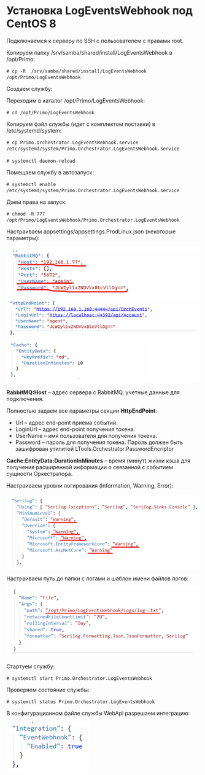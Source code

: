 # Установка LogEventsWebhook под CentOS 8

Подключаемся к серверу по SSH с пользователем с правами root. 

Копируем папку /srv/samba/shared/install/LogEventsWebhook в /opt/Primo:
```
# cp -R  /srv/samba/shared/install/LogEventsWebhook /opt/Primo/LogEventsWebhook
```
Создаем службу:

Переходим в каталог /opt/Primo/LogEventsWebhook:
```
# cd /opt/Primo/LogEventsWebhook
```
Копируем файл службы (идет с комплектом поставки) в /etc/systemd/system:
```
# cp Primo.Orchestrator.LogEventsWebhook.service /etc/systemd/system/Primo.Orchestrator.LogEventsWebhook.service

# systemctl daemon-reload
```
Помещаем службу в автозапуск:
```
# systemctl enable /etc/systemd/system/Primo.Orchestrator.LogEventsWebhook.service
```	
Даем права на запуск:
```
# chmod -R 777 /opt/Primo/LogEventsWebhook/Primo.Orchestrator.LogEventsWebhook
```
Настраиваем appsettings/appsettings.ProdLinux.json (некоторые параметры):

![](../../../../orchestrator-new/resources/install/linux/additional-components-linux/logevents-1.PNG)

**RabbitMQ:Host** – адрес сервера с RabbitMQ, учетные данные для подключения.

Полностью задаем все параметры секции **HttpEndPoint**:  
* Url – адрес end-point приема событий.  
* LoginUrl – адрес end-point получения токена.  
* UserName – имя пользователя для получения токена.  
* Password – пароль для получения токена. Пароль должен быть зашифрован утилитой LTools.Orchestrator.PasswordEncriptor  

**Cache:EntityData:DurationInMinutes** – время (минут) жизни кэша для получения расширенной информации о связанной с событием сущности Оркестратора.

Настраиваем уровни логирования (Information, Warning, Error):

![](../../../../orchestrator-new/resources/install/linux/additional-components-linux/logevents-2.PNG)

Настраиваем путь до папки с логами и шаблон имени файлов логов:

![](../../../../orchestrator-new/resources/install/linux/additional-components-linux/logevents-3.PNG)

Стартуем службу:
```
# systemctl start Primo.Orchestrator.LogEventsWebhook
```
Проверяем состояние службы:
```
# systemctl status Primo.Orchestrator.LogEventsWebhook
```
В конфигурационном файле службы WebApi разрешаем интеграцию:

![](../../../../orchestrator-new/resources/install/linux/additional-components-linux/logevents-4.PNG)
